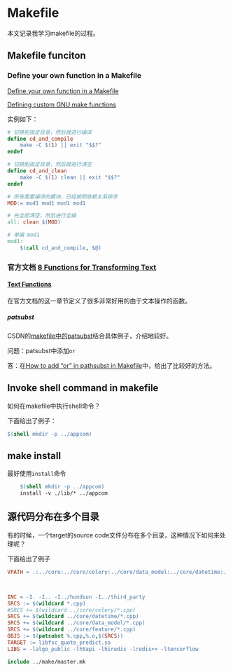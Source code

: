 # Makefile

本文记录我学习makefile的过程。

## Makefile funciton

### Define your own function in a Makefile

[Define your own function in a Makefile](https://coderwall.com/p/cezf6g/define-your-own-function-in-a-makefile)

[Defining custom GNU make functions](https://stackoverflow.com/questions/6520914/defining-custom-gnu-make-functions)

实例如下：

```makefile
# 切换到指定目录，然后就进行编译
define cd_and_compile
	make -C $(1) || exit "$$?"
endef

# 切换到指定目录，然后就进行清空
define cd_and_clean
	make -C $(1) clean || exit "$$?"
endef

# 所有需要编译的模块，已经按照依赖关系排序
MOD:= mod1 mod1 mod1 mod1

# 先全部清空，然后进行全编
all: clean $(MOD)

# 单编 mod1
mod1:
	$(call cd_and_compile, $@)
```



### 官方文档 [8 Functions for Transforming Text](https://www.gnu.org/software/make/manual/html_node/Functions.html#Functions)



#### [Text Functions](https://www.gnu.org/software/make/manual/html_node/Text-Functions.html#Text-Functions)

在官方文档的这一章节定义了很多非常好用的由于文本操作的函数。



##### patsubst

CSDN的[makefile中的patsubst](https://blog.csdn.net/srw11/article/details/7516712)结合具体例子，介绍地较好。

问题：patsubst中添加`or`

答：在[How to add “or” in pathsubst in Makefile](https://stackoverflow.com/questions/19488990/how-to-add-or-in-pathsubst-in-makefile)中，给出了比较好的方法。



## Invoke shell command in makefile

如何在makefile中执行shell命令？

下面给出了例子：

```makefile
$(shell mkdir -p ../appcom)
```



## make install

最好使用`install`命令

```makefile
	$(shell mkdir -p ../appcom)
	install -v ./lib/* ../appcom
```

## 源代码分布在多个目录

有的时候，一个target的source code文件分布在多个目录，这种情况下如何来处理呢？

下面给出了例子

```makefile
VPATH = .:../core:../core/celery:../core/data_model:../core/datetime:../core/feature



INC = -I. -I.. -I../hundsun -I../third_party
SRCS := $(wildcard *.cpp)
#SRCS += $(wildcard ../core/celery/*.cpp)
SRCS += $(wildcard ../core/datetime/*.cpp)
SRCS += $(wildcard ../core/data_model/*.cpp)
SRCS += $(wildcard ../core/feature/*.cpp)
OBJS := $(patsubst %.cpp,%.o,$(SRCS))
TARGET := libfsc_quote_predict.so
LIBS = -lalgo_public -lh5api -lhiredis -lredis++ -ltensorflow

include ../make/master.mk         
```

